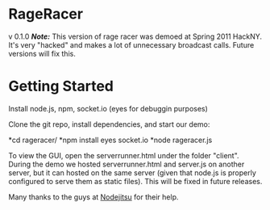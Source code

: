 RageRacer
===
v 0.1.0
***Note:***
This version of rage racer was demoed at Spring 2011 HackNY. It's very "hacked" and makes a lot of unnecessary broadcast calls. Future versions will fix this.

Getting Started
===
Install node.js, npm, socket.io (eyes for debuggin purposes)

Clone the git repo, install dependencies, and start our demo:
  
  *cd rageracer/
  *npm install eyes socket.io
  *node rageracer.js

To view the GUI, open the serverrunner.html under the folder "client". During the demo we hosted serverrunner.html 
and server.js on another server, but it can hosted on the same server (given that node.js is properly configured to serve them as static files).
This will be fixed in future releases.

Many thanks to the guys at [Nodejitsu](http://www.nodejitsu.com) for their help.




